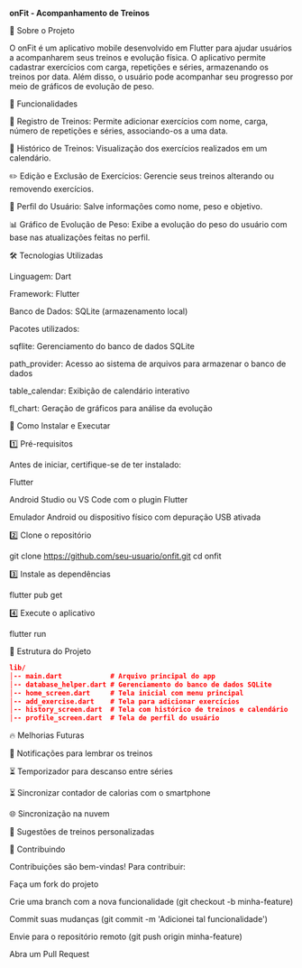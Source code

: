 **onFit - Acompanhamento de Treinos**

📌 Sobre o Projeto

O onFit é um aplicativo mobile desenvolvido em Flutter para ajudar usuários a acompanharem seus treinos e evolução física. O aplicativo permite cadastrar exercícios com carga, repetições e séries, armazenando os treinos por data. Além disso, o usuário pode acompanhar seu progresso por meio de gráficos de evolução de peso.

🚀 Funcionalidades

📅 Registro de Treinos: Permite adicionar exercícios com nome, carga, número de repetições e séries, associando-os a uma data.

📜 Histórico de Treinos: Visualização dos exercícios realizados em um calendário.

✏️ Edição e Exclusão de Exercícios: Gerencie seus treinos alterando ou removendo exercícios.

👤 Perfil do Usuário: Salve informações como nome, peso e objetivo.

📊 Gráfico de Evolução de Peso: Exibe a evolução do peso do usuário com base nas atualizações feitas no perfil.

🛠️ Tecnologias Utilizadas

Linguagem: Dart

Framework: Flutter

Banco de Dados: SQLite (armazenamento local)

Pacotes utilizados:

sqflite: Gerenciamento do banco de dados SQLite

path_provider: Acesso ao sistema de arquivos para armazenar o banco de dados

table_calendar: Exibição de calendário interativo

fl_chart: Geração de gráficos para análise da evolução

📲 Como Instalar e Executar

1️⃣ Pré-requisitos

Antes de iniciar, certifique-se de ter instalado:

Flutter

Android Studio ou VS Code com o plugin Flutter

Emulador Android ou dispositivo físico com depuração USB ativada

2️⃣ Clone o repositório

 git clone https://github.com/seu-usuario/onfit.git
 cd onfit

3️⃣ Instale as dependências

 flutter pub get

4️⃣ Execute o aplicativo

 flutter run

<!-- 📷 Capturas de Tela

📋 Tela Inicial

🏋️ Cadastro de Exercícios

📅 Histórico -->



📖 Estrutura do Projeto
```json
lib/
│-- main.dart            # Arquivo principal do app
│-- database_helper.dart # Gerenciamento do banco de dados SQLite
│-- home_screen.dart     # Tela inicial com menu principal
│-- add_exercise.dart    # Tela para adicionar exercícios
│-- history_screen.dart  # Tela com histórico de treinos e calendário
│-- profile_screen.dart  # Tela de perfil do usuário
```
🔥 Melhorias Futuras

📢 Notificações para lembrar os treinos

⏳ Temporizador para descanso entre séries

⏳ Sincronizar contador de calorias com o smartphone

🌐 Sincronização na nuvem

🎯 Sugestões de treinos personalizadas

🤝 Contribuindo

Contribuições são bem-vindas! Para contribuir:

Faça um fork do projeto

Crie uma branch com a nova funcionalidade (git checkout -b minha-feature)

Commit suas mudanças (git commit -m 'Adicionei tal funcionalidade')

Envie para o repositório remoto (git push origin minha-feature)

Abra um Pull Request